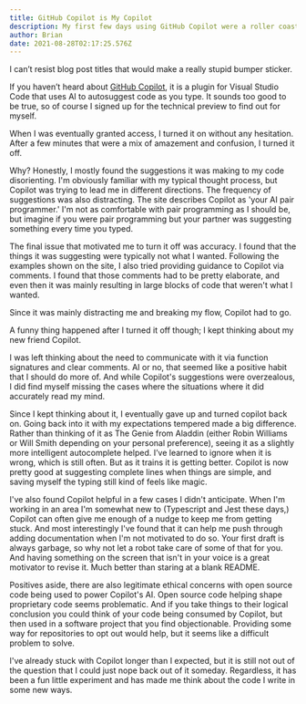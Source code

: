 ```yaml
---
title: GitHub Copilot is My Copilot
description: My first few days using GitHub Copilot were a roller coaster of emotions.
author: Brian
date: 2021-08-28T02:17:25.576Z
---
```


I can’t resist blog post titles that would make a really stupid bumper sticker.

If you haven’t heard about [GitHub Copilot](https://copilot.github.com/), it is a plugin for Visual Studio Code that uses AI to autosuggest code as you type. It sounds too good to be true, so of course I signed up for the technical preview to find out for myself.

When I was eventually granted access, I turned it on without any hesitation. After a few minutes that were a mix of amazement and confusion, I turned it off.

Why? Honestly, I mostly found the suggestions it was making to my code disorienting. I'm obviously familiar with my typical thought process, but Copilot was trying to lead me in different directions. The frequency of suggestions was also distracting. The site describes Copilot as 'your AI pair programmer.' I'm not as comfortable with pair programming as I should be, but imagine if you were pair programming but your partner was suggesting something every time you typed.

The final issue that motivated me to turn it off was accuracy. I found that the things it was suggesting were typically not what I wanted. Following the examples shown on the site, I also tried providing guidance to Copilot via comments. I found that those comments had to be pretty elaborate, and even then it was mainly resulting in large blocks of code that weren't what I wanted.

Since it was mainly distracting me and breaking my flow, Copilot had to go.

A funny thing happened after I turned it off though; I kept thinking about my new friend Copilot.

I was left thinking about the need to communicate with it via function signatures and clear comments. AI or no, that seemed like a positive habit that I should do more of. And while Copilot's suggestions were overzealous, I did find myself missing the cases where the situations where it did accurately read my mind.

Since I kept thinking about it, I eventually gave up and turned copilot back on. Going back into it with my expectations tempered made a big difference. Rather than thinking of it as The Genie from Aladdin (either Robin Williams or Will Smith depending on your personal preference), seeing it as a slightly more intelligent autocomplete helped. I’ve learned to ignore when it is wrong, which is still often. But as it trains it is getting better. Copilot is now pretty good at suggesting complete lines when things are simple, and saving myself the typing still kind of feels like magic.

I've also found Copilot helpful in a few cases I didn't anticipate. When I'm working in an area I'm somewhat new to (Typescript and Jest these days,) Copilot can often give me enough of a nudge to keep me from getting stuck. And most interestingly I've found that it can help me push through adding documentation when I'm not motivated to do so. Your first draft is always garbage, so why not let a robot take care of some of that for you. And having something on the screen that isn't in your voice is a great motivator to revise it. Much better than staring at a blank README.

Positives aside, there are also legitimate ethical concerns with open source code being used to power Copilot's AI. Open source code helping shape proprietary code seems problematic. And if you take things to their logical conclusion you could think of your code being consumed by Copilot, but then used in a software project that you find objectionable. Providing some way for repositories to opt out would help, but it seems like a difficult problem to solve.

I've already stuck with Copilot longer than I expected, but it is still not out of the question that I could just nope back out of it someday. Regardless, it has been a fun little experiment and has made me think about the code I write in some new ways.
